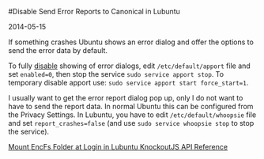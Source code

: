 #Disable Send Error Reports to Canonical in Lubuntu

2014-05-15

<!--- tags: linux -->

If something crashes Ubuntu shows an error dialog and offer the options to send the error data by default.

To fully [disable](http://linuxg.net/how-to-disable-the-apport-error-reporting-on-ubuntu-14-04-trusty-tahr/) showing of error dialogs, edit `/etc/default/apport` file and set `enabled=0`, then stop the service `sudo service apport stop`. To temporary disable apport use: `sudo service apport start force_start=1`.

I usually want to get the error report dialog pop up, only I do not want to have to send the report data. In normal Ubuntu this can be configured from the Privacy Settings. In Lubuntu, you have to edit `/etc/default/whoopsie` file and set `report_crashes=false` (and use `sudo service whoopsie stop` to stop the service).

<ins class='nfooter'><a rel='prev' id='fprev' href='#blog/2014/2014-05-19-Mount-EncFs-Folder-at-Login-in-Lubuntu.md'>Mount EncFs Folder at Login in Lubuntu</a> <a rel='next' id='fnext' href='#blog/2014/2014-05-05-KnockoutJS-API-Reference.md'>KnockoutJS API Reference</a></ins>
